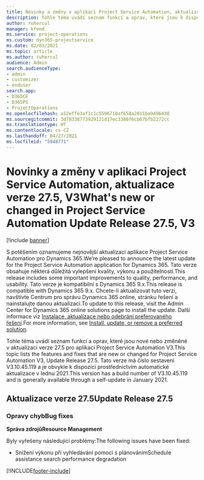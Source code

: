 ```yaml
---
title: Novinky a změny v aplikaci Project Service Automation, aktualizace verze 27.5, oprava hotfix, V3
description: Tohle téma uvádí seznam funkcí a oprav, které jsou k dispozici v aktualizaci verze 27.5, oprava hotfix, pro aplikaci Project Service Automation V3.
author: ruhercul
manager: kfend
ms.service: project-operations
ms.custom: dyn365-projectservice
ms.date: 02/03/2021
ms.topic: article
ms.author: ruhercul
audience: Admin
search.audienceType:
- admin
- customizer
- enduser
search.app:
- D365CE
- D365PS
- ProjectOperations
ms.openlocfilehash: a12effe3af1c1c5596710af658a2811ba9496438
ms.sourcegitcommit: 3d78338773929121d17ec3386f6cb67bfb2272cc
ms.translationtype: HT
ms.contentlocale: cs-CZ
ms.lasthandoff: 04/27/2021
ms.locfileid: "5948771"
---
```

# <a name="whats-new-or-changed-in-project-service-automation-update-release-275-v3"></a><span data-ttu-id="7e21d-103">Novinky a změny v aplikaci Project Service Automation, aktualizace verze 27.5, V3</span><span class="sxs-lookup"><span data-stu-id="7e21d-103">What's new or changed in Project Service Automation Update Release 27.5, V3</span></span>

[!include [banner](../includes/psa-now-project-operations.md)]

<span data-ttu-id="7e21d-104">S potěšením oznamujeme nejnovější aktualizaci aplikace Project Service Automation pro Dynamics 365.</span><span class="sxs-lookup"><span data-stu-id="7e21d-104">We’re pleased to announce the latest update for the Project Service Automation application for Dynamics 365.</span></span> <span data-ttu-id="7e21d-105">Tato verze obsahuje některá důležitá vylepšení kvality, výkonu a použitelnosti.</span><span class="sxs-lookup"><span data-stu-id="7e21d-105">This release includes some important improvements to quality, performance, and usability.</span></span> <span data-ttu-id="7e21d-106">Tato verze je kompatibilní s Dynamics 365 9.x.</span><span class="sxs-lookup"><span data-stu-id="7e21d-106">This release is compatible with Dynamics 365 9.x.</span></span> <span data-ttu-id="7e21d-107">Chcete-li aktualizovat tuto verzi, navštivte Centrum pro správu Dynamics 365 online, stránku řešení a nainstalujte danou aktualizaci.</span><span class="sxs-lookup"><span data-stu-id="7e21d-107">To update to this release, visit the Admin Center for Dynamics 365 online solutions page to install the update.</span></span> <span data-ttu-id="7e21d-108">Další informace viz [Instalace, aktualizace nebo odebrání preferovaného řešení](/power-platform/admin/install-remove-preferred-solution).</span><span class="sxs-lookup"><span data-stu-id="7e21d-108">For more information, see [Install, update, or remove a preferred solution](/power-platform/admin/install-remove-preferred-solution).</span></span>

<span data-ttu-id="7e21d-109">Tohle téma uvádí seznam funkcí a oprav, které jsou nové nebo změněné v aktualizaci verze 27.5 pro aplikaci Project Service Automation V3.</span><span class="sxs-lookup"><span data-stu-id="7e21d-109">This topic lists the features and fixes that are new or changed for Project Service Automation V3, Update Release 27.5.</span></span> <span data-ttu-id="7e21d-110">Tato verze má číslo sestavení V3.10.45.119 a je obvykle k dispozici prostřednictvím automatické aktualizace v lednu 2021.</span><span class="sxs-lookup"><span data-stu-id="7e21d-110">This version has a build number of V3.10.45.119 and is generally available through a self-update in January 2021.</span></span>

## <a name="update-release-275"></a><span data-ttu-id="7e21d-111">Aktualizace verze 27.5</span><span class="sxs-lookup"><span data-stu-id="7e21d-111">Update Release 27.5</span></span>

### <a name="bug-fixes"></a><span data-ttu-id="7e21d-112">Opravy chyb</span><span class="sxs-lookup"><span data-stu-id="7e21d-112">Bug fixes</span></span>


<span data-ttu-id="7e21d-113">**Správa zdrojů**</span><span class="sxs-lookup"><span data-stu-id="7e21d-113">**Resource Management**</span></span>

<span data-ttu-id="7e21d-114">Byly vyřešeny následující problémy:</span><span class="sxs-lookup"><span data-stu-id="7e21d-114">The following issues have been fixed:</span></span>

- <span data-ttu-id="7e21d-115">Snížení výkonu při vyhledávání pomoci s plánováním</span><span class="sxs-lookup"><span data-stu-id="7e21d-115">Schedule assistance search performance degradation</span></span>


[!INCLUDE[footer-include](../includes/footer-banner.md)]